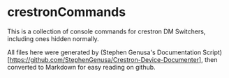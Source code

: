 # crestronCommands

This is a collection of console commands for crestron DM Switchers, including ones hidden normally.

All files here were generated by (Stephen Genusa's Documentation Script)[https://github.com/StephenGenusa/Crestron-Device-Documenter], then converted to Markdown for easy reading on github.
